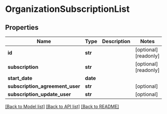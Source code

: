 # OrganizationSubscriptionList

## Properties
Name | Type | Description | Notes
------------ | ------------- | ------------- | -------------
**id** | **str** |  | [optional] [readonly] 
**subscription** | **str** |  | [optional] [readonly] 
**start_date** | **date** |  | 
**subscription_agreement_user** | **str** |  | [optional] 
**subscription_update_user** | **str** |  | [optional] 

[[Back to Model list]](../README.md#documentation-for-models) [[Back to API list]](../README.md#documentation-for-api-endpoints) [[Back to README]](../README.md)


